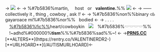 -> ![](https://cdn.discordapp.com/attachments/961931806456836118/1205747975217872978/output-onlinegiftools.gif?ex=65ebf44f&is=65d97f4f&hm=bc9fadb00047c59d5552d84e4c4052ed4e7344f38a9e97d89ae9518e1a1be5c5&) <-
-> %#7b5836%martin, ‎ ‎ ‎ ‎  host ‎ ‎ or ‎ ‎ **valentine.**%% ![](https://64.media.tumblr.com/92a6994c70be5f67da8b56d1851b0327/b847b4ccfbd92bd0-b0/s75x75_c1/208231abda83df8bebc4b2bc01e5a4de55d4e16f.gifv) <-
-> ⸺ collectively it , thing , cowboy , ask *!!* <-
-> %#7b5836%non%%binary 𐚁‎ ‎ ‎ ‎ gayaroace mi%#7b5836%nor%%‎ ‎ ‎ bodied <-
->  . . . .ㅤ[%#7b5836%fic%%]()heart/cowboykinㅤ![](https://64.media.tumblr.com/6a0c7489ce2e7a27d8a1027bf64e9d1a/c12c73a61eb1197b-f7/s75x75_c1/b46c4e2a6e9760f65707f470c07875bc4338e617.gifv)ㅤ%#7b5836%𓎟𓎟𓎟𓎟%%ㅤ!~adhd%#000000%**tism**%%%#7b5836%sad%%~! <-
->[**PRNS.CC**](https://pronouns.cc/@quatern_)　　　[**ALTERS**](https://rentry.co/VALENTINERDR2-)　　　[**URLHOARD**](/AUTISMURLHOARD)<-